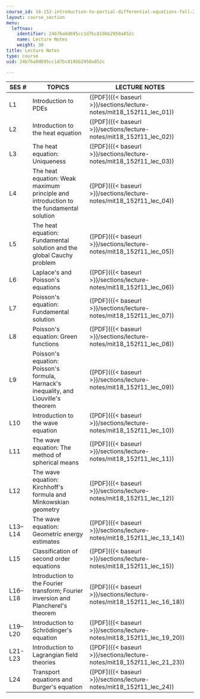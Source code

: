 ```yaml
---
course_id: 18-152-introduction-to-partial-differential-equations-fall-2011
layout: course_section
menu:
  leftnav:
    identifier: 24b76a0d695cc1d7bc819bb2950a852c
    name: Lecture Notes
    weight: 30
title: Lecture Notes
type: course
uid: 24b76a0d695cc1d7bc819bb2950a852c

---
```


| SES # | TOPICS | LECTURE NOTES |
| --- | --- | --- |
| L1 | Introduction to PDEs | ([PDF]({{< baseurl >}}/sections/lecture-notes/mit18_152f11_lec_01)) |
| L2 | Introduction to the heat equation | ([PDF]({{< baseurl >}}/sections/lecture-notes/mit18_152f11_lec_02)) |
| L3 | The heat equation: Uniqueness | ([PDF]({{< baseurl >}}/sections/lecture-notes/mit18_152f11_lec_03)) |
| L4 | The heat equation: Weak maximum principle and introduction to the fundamental solution | ([PDF]({{< baseurl >}}/sections/lecture-notes/mit18_152f11_lec_04)) |
| L5 | The heat equation: Fundamental solution and the global Cauchy problem | ([PDF]({{< baseurl >}}/sections/lecture-notes/mit18_152f11_lec_05)) |
| L6 | Laplace's and Poisson's equations | ([PDF]({{< baseurl >}}/sections/lecture-notes/mit18_152f11_lec_06)) |
| L7 | Poisson's equation: Fundamental solution | ([PDF]({{< baseurl >}}/sections/lecture-notes/mit18_152f11_lec_07)) |
| L8 | Poisson's equation: Green functions | ([PDF]({{< baseurl >}}/sections/lecture-notes/mit18_152f11_lec_08)) |
| L9 | Poisson's equation: Poisson's formula, Harnack's inequality, and Liouville's theorem | ([PDF]({{< baseurl >}}/sections/lecture-notes/mit18_152f11_lec_09)) |
| L10 | Introduction to the wave equation | ([PDF]({{< baseurl >}}/sections/lecture-notes/mit18_152f11_lec_10)) |
| L11 | The wave equation: The method of spherical means | ([PDF]({{< baseurl >}}/sections/lecture-notes/mit18_152f11_lec_11)) |
| L12 | The wave equation: Kirchhoff's formula and Minkowskian geometry | ([PDF]({{< baseurl >}}/sections/lecture-notes/mit18_152f11_lec_12)) |
| L13–L14 | The wave equation: Geometric energy estimates | ([PDF]({{< baseurl >}}/sections/lecture-notes/mit18_152f11_lec_13_14)) |
| L15 | Classification of second order equations | ([PDF]({{< baseurl >}}/sections/lecture-notes/mit18_152f11_lec_15)) |
| L16–L18 | Introduction to the Fourier transform; Fourier inversion and Plancherel's theorem | ([PDF]({{< baseurl >}}/sections/lecture-notes/mit18_152f11_lec_16_18)) |
| L19–L20 | Introduction to Schrödinger's equation | ([PDF]({{< baseurl >}}/sections/lecture-notes/mit18_152f11_lec_19_20)) |
| L21-L23 | Introduction to Lagrangian field theories | ([PDF]({{< baseurl >}}/sections/lecture-notes/mit18_152f11_lec_21_23)) |
| L24 | Transport equations and Burger's equation | ([PDF]({{< baseurl >}}/sections/lecture-notes/mit18_152f11_lec_24))